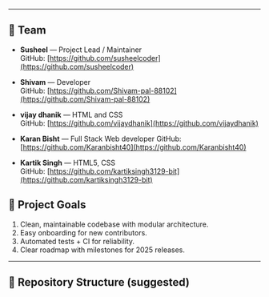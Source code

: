 
---
## 👥 Team
- **Susheel** — Project Lead / Maintainer  
  GitHub: [https://github.com/susheelcoder](https://github.com/susheelcoder)

- **Shivam** — Developer  
  GitHub: [https://github.com/Shivam-pal-88102](https://github.com/Shivam-pal-88102)

- **vijay dhanik** — HTML and CSS  
  GitHub: [https://github.com/vijaydhanik](https://github.com/vijaydhanik)



- **Karan Bisht** — Full Stack Web developer 
  GitHub: [https://github.com/Karanbisht40](https://github.com/Karanbisht40)

- **Kartik Singh** — HTML5, CSS  
  GitHub: [https://github.com/kartiksingh3129-bit](https://github.com/kartiksingh3129-bit)



## 🧭 Project Goals
1. Clean, maintainable codebase with modular architecture.  
2. Easy onboarding for new contributors.  
3. Automated tests + CI for reliability.  
4. Clear roadmap with milestones for 2025 releases.

---
## 📁 Repository Structure (suggested)

